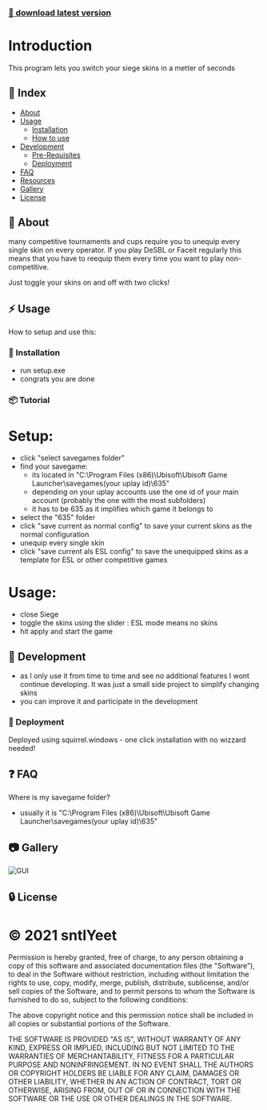 ### [:red_circle: download latest version](https://github.com/sntlyeet/SiegeSkinSwitcher/releases/latest/download/setup.exe)
# Introduction
This program lets you switch your siege skins in a metter of seconds

## :ledger: Index

- [About](#beginner-about)
- [Usage](#zap-usage)
  - [Installation](#electric_plug-installation)
  - [How to use](#package-tutorial)
- [Development](#wrench-development)
  - [Pre-Requisites](#notebook-pre-requisites)
  - [Deployment](#rocket-deployment)  
- [FAQ](#question-faq)
- [Resources](#page_facing_up-resources)
- [Gallery](#camera-gallery)
- [License](#lock-license)

##  :beginner: About
many competitive tournaments and cups require you to unequip every single skin on every operator. If you play DeSBL or Faceit regularly this means that you have to reequip them every time you want to play non-competitive. 

Just toggle your skins on and off with two clicks!
## :zap: Usage
How to setup and use this:

###  :electric_plug: Installation
- run setup.exe
- congrats you are done


###  :package: Tutorial
# Setup:
- click "select savegames folder"
- find your savegame: 
  - its located in "C:\Program Files (x86)\Ubisoft\Ubisoft Game Launcher\savegames\(your uplay id)\635"
  - depending on your uplay accounts use the one id of your main account (probably the one with the most subfolders)
  - it has to be 635 as it implifies which game it belongs to
- select the "635" folder
- click "save current as normal config" to save your current skins as the normal configuration
- unequip every single skin
- click "save current als ESL config" to save the unequipped skins as a template for ESL or other competitive games

# Usage:
- close Siege
- toggle the skins using the slider : ESL mode means no skins
- hit apply and start the game
##  :wrench: Development
- as I only use it from time to time and see no additional features I wont continue developing. It was just a small side project to simplify changing skins
- you can improve it and participate in the development

### :rocket: Deployment
Deployed using squirrel.windows - one click installation with no wizzard needed!

## :question: FAQ
Where is my savegame folder? 
- usually it is "C:\Program Files (x86)\Ubisoft\Ubisoft Game Launcher\savegames\(your uplay id)\635"

##  :camera: Gallery
![GUI](https://i.ibb.co/0Z0kvZx/image-2021-02-21-001146.png)

##  :lock: License
# :copyright: 2021 sntlYeet
Permission is hereby granted, free of charge, to any person obtaining a copy of this software and associated documentation files (the "Software"), to deal in the Software without restriction, including without limitation the rights to use, copy, modify, merge, publish, distribute, sublicense, and/or sell copies of the Software, and to permit persons to whom the Software is furnished to do so, subject to the following conditions:

The above copyright notice and this permission notice shall be included in all copies or substantial portions of the Software.

THE SOFTWARE IS PROVIDED "AS IS", WITHOUT WARRANTY OF ANY KIND, EXPRESS OR IMPLIED, INCLUDING BUT NOT LIMITED TO THE WARRANTIES OF MERCHANTABILITY, FITNESS FOR A PARTICULAR PURPOSE AND NONINFRINGEMENT. IN NO EVENT SHALL THE AUTHORS OR COPYRIGHT HOLDERS BE LIABLE FOR ANY CLAIM, DAMAGES OR OTHER LIABILITY, WHETHER IN AN ACTION OF CONTRACT, TORT OR OTHERWISE, ARISING FROM, OUT OF OR IN CONNECTION WITH THE SOFTWARE OR THE USE OR OTHER DEALINGS IN THE SOFTWARE.
